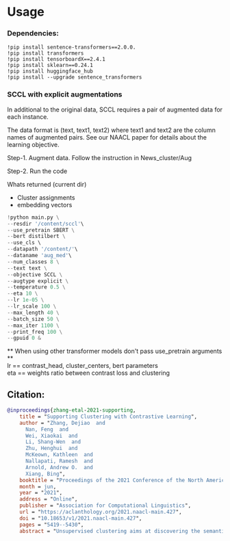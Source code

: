 # Usage  

### Dependencies:
    !pip install sentence-transformers==2.0.0.
    !pip install transformers
    !pip install tensorboardX==2.4.1
    !pip install sklearn==0.24.1
    !pip install huggingface_hub
    !pip install --upgrade sentence_transformers
      

### SCCL with explicit augmentations 

In additional to the original data, SCCL requires a pair of augmented data for each instance. 

The data format is (text, text1, text2) where text1 and text2 are the column names of augmented pairs. 
 See our NAACL paper for details about the learning objective. 

Step-1. Augment data. Follow the instruction in News_cluster/Aug

Step-2. Run the code 

Whats returned (current dir)  
* Cluster assignments
* embedding vectors  

```python
!python main.py \
--resdir '/content/sccl'\
--use_pretrain SBERT \
--bert distilbert \
--use_cls \  
--datapath '/content/'\
--dataname 'aug_med'\
--num_classes 8 \
--text text \
--objective SCCL \
--augtype explicit \
--temperature 0.5 \
--eta 10 \
--lr 1e-05 \
--lr_scale 100 \
--max_length 40 \
--batch_size 50 \
--max_iter 1100 \
--print_freq 100 \
--gpuid 0 &

```

** When using other transformer models don't pass use_pretrain arguments **  
lr == contrast_head, cluster_centers, bert parameters   
eta == weights ratio between contrast loss and clustering   



## Citation:

```bibtex
@inproceedings{zhang-etal-2021-supporting,
    title = "Supporting Clustering with Contrastive Learning",
    author = "Zhang, Dejiao  and
      Nan, Feng  and
      Wei, Xiaokai  and
      Li, Shang-Wen  and
      Zhu, Henghui  and
      McKeown, Kathleen  and
      Nallapati, Ramesh  and
      Arnold, Andrew O.  and
      Xiang, Bing",
    booktitle = "Proceedings of the 2021 Conference of the North American Chapter of the Association for Computational Linguistics: Human Language Technologies",
    month = jun,
    year = "2021",
    address = "Online",
    publisher = "Association for Computational Linguistics",
    url = "https://aclanthology.org/2021.naacl-main.427",
    doi = "10.18653/v1/2021.naacl-main.427",
    pages = "5419--5430",
    abstract = "Unsupervised clustering aims at discovering the semantic categories of data according to some distance measured in the representation space. However, different categories often overlap with each other in the representation space at the beginning of the learning process, which poses a significant challenge for distance-based clustering in achieving good separation between different categories. To this end, we propose Supporting Clustering with Contrastive Learning (SCCL) {--} a novel framework to leverage contrastive learning to promote better separation. We assess the performance of SCCL on short text clustering and show that SCCL significantly advances the state-of-the-art results on most benchmark datasets with 3{\%}-11{\%} improvement on Accuracy and 4{\%}-15{\%} improvement on Normalized Mutual Information. Furthermore, our quantitative analysis demonstrates the effectiveness of SCCL in leveraging the strengths of both bottom-up instance discrimination and top-down clustering to achieve better intra-cluster and inter-cluster distances when evaluated with the ground truth cluster labels.",}

```
    
